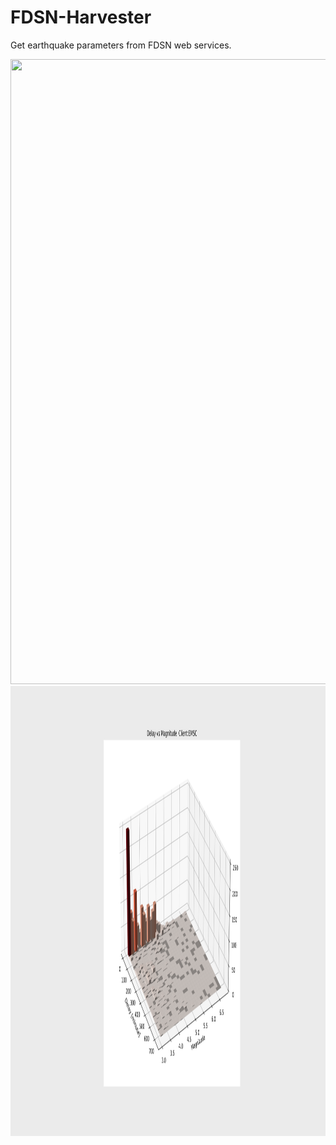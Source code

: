 # FDSN-Harvester
Get earthquake parameters from FDSN web services. 


<img src="2_EMSC_locations-M1.png" width="1080" height="1000">
<img src="5_EMSC_Delay_vs_Magnitude_3dHist_M1.png" width="1280" height="720">

